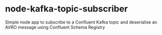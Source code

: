# node-kafka-topic-subscriber
Simple node app to subscribe to a Confluent Kafka topic and deserialise an AVRO message using Confluent Schema Registry
